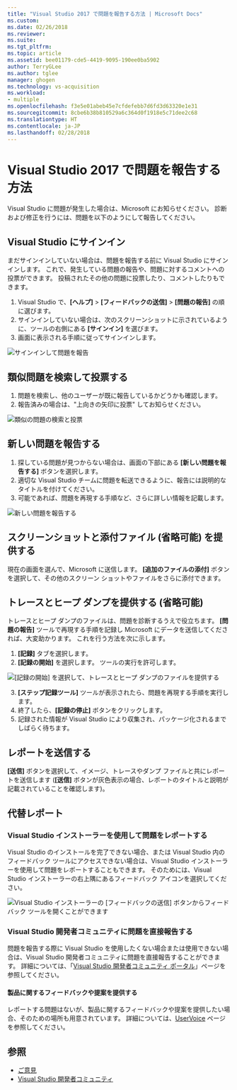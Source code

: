 ```yaml
---
title: "Visual Studio 2017 で問題を報告する方法 | Microsoft Docs"
ms.custom: 
ms.date: 02/26/2018
ms.reviewer: 
ms.suite: 
ms.tgt_pltfrm: 
ms.topic: article
ms.assetid: bee01179-cde5-4419-9095-190ee0ba5902
author: TerryGLee
ms.author: tglee
manager: ghogen
ms.technology: vs-acquisition
ms.workload:
- multiple
ms.openlocfilehash: f3e5e01abeb45e7cfdefebb7d6fd3d63320e1e31
ms.sourcegitcommit: 8cbe6b38b810529a6c364d0f1918e5c71dee2c68
ms.translationtype: HT
ms.contentlocale: ja-JP
ms.lasthandoff: 02/28/2018
---
```

# <a name="how-to-report-a-problem-with-visual-studio-2017"></a>Visual Studio 2017 で問題を報告する方法

Visual Studio に問題が発生した場合は、Microsoft にお知らせください。 診断および修正を行うには、問題を以下のようにして報告してください。

## <a name="sign-in-to-visual-studio"></a>Visual Studio にサインイン

まだサインインしていない場合は、問題を報告する前に Visual Studio にサインインします。 これで、発生している問題の報告や、問題に対するコメントへの投票ができます。 投稿されたその他の問題に投票したり、コメントしたりもできます。

1. Visual Studio で、**[ヘルプ]** > **[フィードバックの送信]** > **[問題の報告]** の順に選びます。
2. サインインしていない場合は、次のスクリーンショットに示されているように、ツールの右側にある **[サインイン]** を選びます。
3. 画面に表示される手順に従ってサインインします。

 ![サインインして問題を報告](../ide/media/sign-in-new-ux.png "Sign in to report a problem")  

## 類似問題を検索して投票する<a name="search_and_vote"></a>

1. 問題を検索し、他のユーザーが既に報告しているかどうかも確認します。
2. 報告済みの場合は、"上向きの矢印に投票" してお知らせください。

  ![類似の問題の検索と投票](../ide/media/search-and-vote.png "類似の問題の検索と投票")

## 新しい問題を報告する<a name="report_new_problem"></a>

1. 探している問題が見つからない場合は、画面の下部にある **[新しい問題を報告する]** ボタンを選択します。
2. 適切な Visual Studio チームに問題を転送できるように、報告には説明的なタイトルを付けてください。
3. 可能であれば、問題を再現する手順など、さらに詳しい情報を記載します。

  ![新しい問題を報告する](../ide/media/report-new-problem.png "新しい問題を報告する")

## スクリーンショットと添付ファイル (省略可能) を提供する<a name="provide_screenshots"></a>

 現在の画面を選んで、Microsoft に送信します。 **[追加のファイルの添付]** ボタンを選択して、その他のスクリーン ショットやファイルをさらに添付できます。

## トレースとヒープ ダンプを提供する (省略可能)<a name="provide_a_trace_and_heap_dump"></a>

トレースとヒープ ダンプのファイルは、問題を診断するうえで役立ちます。 **[問題の報告]** ツールで再現する手順を記録し Microsoft にデータを送信してくだされば、大変助かります。 これを行う方法を次に示します。

1. **[記録]** タブを選択します。
2. **[記録の開始]** を選択します。 ツールの実行を許可します。

  ![[記録の開始] を選択して、トレースとヒープ ダンプのファイルを提供する](../ide/media/record-dialog-box.png "トレースとヒープ ダンプ ファイルを提供する")

3. **[ステップ記録ツール]** ツールが表示されたら、問題を再現する手順を実行します。
4. 終了したら、**[記録の停止]** ボタンをクリックします。
5. 記録された情報が Visual Studio により収集され、パッケージ化されるまでしばらく待ちます。

## レポートを送信する<a name="submit_the_report"></a>

 **[送信]** ボタンを選択して、イメージ、トレースやダンプ ファイルと共にレポートを送信します  (**[送信]** ボタンが灰色表示の場合、レポートのタイトルと説明が記載されていることを確認します)。

## 代替レポート<a name="alternate_reporting"></a>

### <a name="report-a-problem-by-using-the-visual-studio-installer"></a>Visual Studio インストーラーを使用して問題をレポートする

Visual Studio のインストールを完了できない場合、または Visual Studio 内のフィードバック ツールにアクセスできない場合は、Visual Studio インストーラーを使用して問題をレポートすることもできます。 そのためには、Visual Studio インストーラーの右上隅にあるフィードバック アイコンを選択してください。

 ![Visual Studio インストーラーの [フィードバックの送信] ボタンからフィードバック ツールを開くことができます](../install/media/report-a-problem.png)

### <a name="report-a-problem-directly-to-the-visual-studio-developer-community"></a>Visual Studio 開発者コミュニティに問題を直接報告する

問題を報告する際に Visual Studio を使用したくない場合または使用できない場合は、Visual Studio 開発者コミュニティに問題を直接報告することができます。 詳細については、「[Visual Studio 開発者コミュニティ ポータル](https://developercommunity.visualstudio.com/)」ページを参照してください。

#### <a name="provide-product-feedback-or-a-suggestion"></a>製品に関するフィードバックや提案を提供する

レポートする問題はないが、製品に関するフィードバックや提案を提供したい場合、そのための場所も用意されています。 詳細については、[UserVoice](https://visualstudio.uservoice.com/forums/121579-visual-studio-ide) ページを参照してください。

## <a name="see-also"></a>参照

* [ご意見](../ide/talk-to-us.md)
* [Visual Studio 開発者コミュニティ](https://developercommunity.visualstudio.com/)
